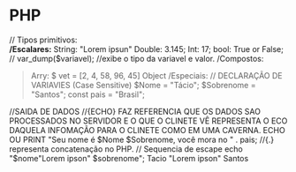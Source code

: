 # PHP

// Tipos primitivos:<br>
<b>/Escalares:</b>
String: "Lorem ipsun"
Double: 3.145;
Int: 17;
bool: True or False;
// var_dump($variavel); //exibe o tipo da variavel e valor.
/Compostos:
> Arry: $ vet = [2, 4, 58, 96, 45]
> Object
/Especiais:
// DECLARAÇÃO DE VARIAVIES (Case Sensitive)
$Nome = "Tácio";
$Sobrenome = "Santos";
const pais = "Brasil";

//SAIDA DE DADOS 
//{ECHO} FAZ REFERENCIA QUE OS DADOS SAO PROCESSADOS NO SERVIDOR E O QUE O CLINETE VÊ REPRESENTA O ECO DAQUELA INFOMAÇÃO PARA O CLINETE COMO EM UMA CAVERNA.
ECHO OU PRINT "Seu nome é $Nome $Sobrenome, você mora no " . pais; //{.} representa concatenação no PHP.
// Sequencia de escape 
echo "$nome\"Lorem ipson\" $sobrenome";
<Saida> Tacio "Lorem ipson" Santos

